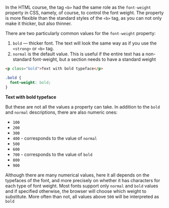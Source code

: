 
In the HTML course, the tag `<b>` had the same role as the `font-weight` property in CSS, namely, of course, to control the font weight. The property is more flexible than the standard styles of the `<b>` tag, as you can not only make it thicker, but also thinner.

There are two particularly common values for the `font-weight` property:

1. `bold` — thicker font. The text will look the same way as if you use the `<strong>` or `<b>` tag.
2. `normal` is the default value. This is useful if the entire text has a non-standard font-weight, but a section needs to have a standard weight

```html
<p class="bold">Text with bold typeface</p>
```

```css
.bold {
  font-weight: bold;
}
```

<div class="hexlet-basics-example my-3">
  <p style="font-weight: bold;" class="m-0">Text with bold typeface</p>
</div>

But these are not all the values a property can take. In addition to the `bold` and `normal` descriptions, there are also numeric ones:

* `100`
* `200`
* `300`
* `400` - corresponds to the value of `normal`
* `500`
* `600`
* `700` - corresponds to the value of `bold`
* `800`
* `900`

Although there are many numerical values, here it all depends on the typefaces of the font, and more precisely on whether it has characters for each type of font weight. Most fonts support only `normal` and `bold` values and if specified otherwise, the browser will choose which weight to substitute. More often than not, all values above `500` will be interpreted as `bold`
